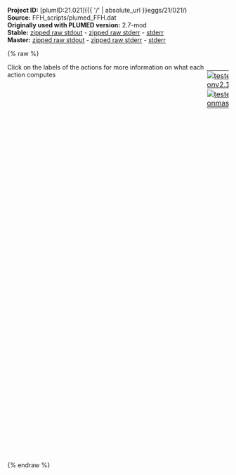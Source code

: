 **Project ID:** [plumID:21.021]({{ '/' | absolute_url }}eggs/21/021/)  
**Source:** FFH_scripts/plumed_FFH.dat  
**Originally used with PLUMED version:** 2.7-mod  
**Stable:** [zipped raw stdout](plumed_FFH.dat.plumed.stdout.txt.zip) - [zipped raw stderr](plumed_FFH.dat.plumed.stderr.txt.zip) - [stderr](plumed_FFH.dat.plumed.stderr)  
**Master:** [zipped raw stdout](plumed_FFH.dat.plumed_master.stdout.txt.zip) - [zipped raw stderr](plumed_FFH.dat.plumed_master.stderr.txt.zip) - [stderr](plumed_FFH.dat.plumed_master.stderr)  

{% raw %}
<div style="width: 100%; float:left">
<div style="width: 90%; float:left" id="value_details_data/FFH_scripts/plumed_FFH.dat"> Click on the labels of the actions for more information on what each action computes </div>
<div style="width: 10%; float:left"><table><tr><td style="padding:1px"><a href="plumed_FFH.dat.plumed.stderr"><img src="https://img.shields.io/badge/v2.10-failed-red.svg" alt="tested onv2.10" /></a></td></tr><tr><td style="padding:1px"><a href="plumed_FFH.dat.plumed_master.stderr"><img src="https://img.shields.io/badge/master-failed-red.svg" alt="tested onmaster" /></a></td></tr></table></div></div>
<pre style="width=97%;">
<span class="plumedtooltip" style="color:green">UNITS<span class="right">This command sets the internal units for the code. <a href="https://www.plumed.org/doc-master/user-doc/html/_u_n_i_t_s.html" style="color:green">More details</a><i></i></span></span> <span class="plumedtooltip">NATURAL<span class="right"> use natural units<i></i></span></span>
<span style="display:none;" id="data/FFH_scripts/plumed_FFH.dat">The UNITS action with label <b></b> calculates something</span><b name="data/FFH_scripts/plumed_FFH.datd1" onclick='showPath("data/FFH_scripts/plumed_FFH.dat","data/FFH_scripts/plumed_FFH.datd1","data/FFH_scripts/plumed_FFH.datd1","brown")'>d1</b>: <span class="plumedtooltip" style="color:green">DISTANCE<span class="right">Calculate the distance between a pair of atoms. <a href="https://www.plumed.org/doc-master/user-doc/html/_d_i_s_t_a_n_c_e.html" style="color:green">More details</a><i></i></span></span> <span class="plumedtooltip">ATOMS<span class="right">the pair of atom that we are calculating the distance between<i></i></span></span>=1,2 <span class="plumedtooltip">COMPONENTS<span class="right"> calculate the x, y and z components of the distance separately and store them as label<i></i></span></span>
<span style="display:none;" id="data/FFH_scripts/plumed_FFH.datd1">The DISTANCE action with label <b>d1</b> calculates the following quantities:<table  align="center" frame="void" width="95%" cellpadding="5%"><tr><td width="5%"><b> Quantity </b>  </td><td><b> Description </b> </td></tr><tr><td width="5%">d1.x</td><td>the x-component of the vector connecting the two atoms</td></tr><tr><td width="5%">d1.y</td><td>the y-component of the vector connecting the two atoms</td></tr><tr><td width="5%">d1.z</td><td>the z-component of the vector connecting the two atoms</td></tr><tr><td width="5%">d1.value</td><td>the DISTANCE between this pair of atoms</td></tr></table></span><b name="data/FFH_scripts/plumed_FFH.datd2" onclick='showPath("data/FFH_scripts/plumed_FFH.dat","data/FFH_scripts/plumed_FFH.datd2","data/FFH_scripts/plumed_FFH.datd2","brown")'>d2</b>: <span class="plumedtooltip" style="color:green">DISTANCE<span class="right">Calculate the distance between a pair of atoms. <a href="https://www.plumed.org/doc-master/user-doc/html/_d_i_s_t_a_n_c_e.html" style="color:green">More details</a><i></i></span></span> <span class="plumedtooltip">ATOMS<span class="right">the pair of atom that we are calculating the distance between<i></i></span></span>=1,3 <span class="plumedtooltip">COMPONENTS<span class="right"> calculate the x, y and z components of the distance separately and store them as label<i></i></span></span>
<br/><span style="display:none;" id="data/FFH_scripts/plumed_FFH.datd2">The DISTANCE action with label <b>d2</b> calculates the following quantities:<table  align="center" frame="void" width="95%" cellpadding="5%"><tr><td width="5%"><b> Quantity </b>  </td><td><b> Description </b> </td></tr><tr><td width="5%">d2.x</td><td>the x-component of the vector connecting the two atoms</td></tr><tr><td width="5%">d2.y</td><td>the y-component of the vector connecting the two atoms</td></tr><tr><td width="5%">d2.z</td><td>the z-component of the vector connecting the two atoms</td></tr><tr><td width="5%">d2.value</td><td>the DISTANCE between this pair of atoms</td></tr></table></span><b name="data/FFH_scripts/plumed_FFH.datff" onclick='showPath("data/FFH_scripts/plumed_FFH.dat","data/FFH_scripts/plumed_FFH.datff","data/FFH_scripts/plumed_FFH.datff","brown")'>ff</b>: <span class="plumedtooltip" style="color:green">MATHEVAL<span class="right">An alias to the CUSTOM function that can also be used to calaculate combinations of variables using a custom expression. <a href="https://www.plumed.org/doc-master/user-doc/html/_m_a_t_h_e_v_a_l.html" style="color:green">More details</a><i></i></span></span> <span class="plumedtooltip">ARG<span class="right">the values input to this function<i></i></span></span>=<b name="data/FFH_scripts/plumed_FFH.datd1">d1.x</b>,<b name="data/FFH_scripts/plumed_FFH.datd1">d1.y</b>,<b name="data/FFH_scripts/plumed_FFH.datd1">d1.z</b>,<b name="data/FFH_scripts/plumed_FFH.datd2">d2.x</b>,<b name="data/FFH_scripts/plumed_FFH.datd2">d2.y</b>,<b name="data/FFH_scripts/plumed_FFH.datd2">d2.z</b> <span class="plumedtooltip">VAR<span class="right">the names to give each of the arguments in the function<i></i></span></span>=x0,x1,x2,x3,x4,x5 <span class="plumedtooltip">PERIODIC<span class="right">if the output of your function is periodic then you should specify the periodicity of the function<i></i></span></span>=NO <span class="plumedtooltip">FUNC<span class="right">the function you wish to evaluate<i></i></span></span>=10.0*exp(-4.0*(x0-1.0)^2-4.0*(x1-1.0)^2-4.0*(x2-1.0)^2-4.0*(x3-1.0)^2-4.0*(x4-1.0)^2-4.0*(x5-1.0)^2)+10.0*exp(-4.0*(x0-1.0)^2-4.0*(x1-1.0)^2-4.0*(x2-1.0)^2-4.0*(x3-1.0)^2-4.0*(x4-1.0)^2-4.0*(x5+1.0)^2)+10.0*exp(-4.0*(x0-1.0)^2-4.0*(x1-1.0)^2-4.0*(x2-1.0)^2-4.0*(x3-1.0)^2-4.0*(x4+1.0)^2-4.0*(x5-1.0)^2)+10.0*exp(-4.0*(x0-1.0)^2-4.0*(x1-1.0)^2-4.0*(x2-1.0)^2-4.0*(x3+1.0)^2-4.0*(x4-1.0)^2-4.0*(x5+1.0)^2)+10.0*exp(-4.0*(x0-1.0)^2-4.0*(x1-1.0)^2-4.0*(x2+1.0)^2-4.0*(x3-1.0)^2-4.0*(x4+1.0)^2-4.0*(x5-1.0)^2)+10.0*exp(-4.0*(x0-1.0)^2-4.0*(x1+1.0)^2-4.0*(x2-1.0)^2-4.0*(x3+1.0)^2-4.0*(x4-1.0)^2-4.0*(x5+1.0)^2)+10.0*exp(-4.0*(x0+1.0)^2-4.0*(x1-1.0)^2-4.0*(x2+1.0)^2-4.0*(x3-1.0)^2-4.0*(x4+1.0)^2-4.0*(x5-1.0)^2)+10.0/(1.0/(25.0*(x0+1)^2+25.0*(x1-1)^2+25.0*(x2+1)^2+25.0*(x3-1)^2+25.0*(x4+1)^2+25.0*(x5-1)^2+1)+1.0/(25.0*(x0-1)^2+25.0*(x1+1)^2+25.0*(x2-1)^2+25.0*(x3+1)^2+25.0*(x4-1)^2+25.0*(x5+1)^2+1)+1.0/(25.0*(x0-1)^2+25.0*(x1-1)^2+25.0*(x2+1)^2+25.0*(x3-1)^2+25.0*(x4+1)^2+25.0*(x5-1)^2+1)+1.0/(25.0*(x0-1)^2+25.0*(x1-1)^2+25.0*(x2-1)^2+25.0*(x3+1)^2+25.0*(x4-1)^2+25.0*(x5+1)^2+1)+1.0/(25.0*(x0-1)^2+25.0*(x1-1)^2+25.0*(x2-1)^2+25.0*(x3-1)^2+25.0*(x4+1)^2+25.0*(x5-1)^2+1)+1.0/(25.0*(x0-1)^2+25.0*(x1-1)^2+25.0*(x2-1)^2+25.0*(x3-1)^2+25.0*(x4-1)^2+25.0*(x5+1)^2+1)+1.0/(25.0*(x0-1)^2+25.0*(x1-1)^2+25.0*(x2-1)^2+25.0*(x3-1)^2+25.0*(x4-1)^2+25.0*(x5-1)^2+1)+1.0/(16.0*(-0.559016994374948*x0+0.25*x1-0.25*x2+0.25*x3+x4+0.25*x5+0.559016994374948)^2.0+16.0*(-0.559016994374948*x0+0.25*x1+x2+0.25*x3-0.25*x4+0.25*x5+0.559016994374948)^2.0+16.0*(0.559016994374948*x0-0.25*x1+0.25*x2-0.25*x3+0.25*x4+x5-0.559016994374948)^2.0+16.0*(0.559016994374948*x0-0.25*x1+0.25*x2+x3+0.25*x4-0.25*x5-0.559016994374948)^2.0+16.0*(0.559016994374948*x0+x1+0.25*x2-0.25*x3+0.25*x4-0.25*x5-0.559016994374948)^2.0+1.0)+1.0/(12.9006803429558*(-0.568313630059616*x0-0.392078407514904*x1+0.392078407514904*x2-0.392078407514904*x3+0.392078407514904*x4+x5)^2.0+12.9006803429558*(-0.568313630059616*x0-0.392078407514904*x1+0.392078407514904*x2+x3+0.392078407514904*x4-0.392078407514904*x5)^2.0+12.9006803429558*(-0.568313630059616*x0+x1+0.392078407514904*x2-0.392078407514904*x3+0.392078407514904*x4-0.392078407514904*x5)^2.0+12.9006803429558*(0.568313630059616*x0+0.392078407514904*x1-0.392078407514904*x2+0.392078407514904*x3+x4+0.392078407514904*x5)^2.0+12.9006803429558*(0.568313630059616*x0+0.392078407514904*x1+x2+0.392078407514904*x3-0.392078407514904*x4+0.392078407514904*x5)^2.0+1.0)+1.0/(25.0*(x1-1)^2.0+14.0625*(-0.666666666666667*x0+0.333333333333333*x2-0.333333333333333*x3+0.333333333333333*x4+x5+0.666666666666667)^2.0+14.0625*(-0.666666666666667*x0+0.333333333333333*x2+x3+0.333333333333333*x4-0.333333333333333*x5+0.666666666666667)^2.0+14.0625*(0.666666666666667*x0-0.333333333333333*x2+0.333333333333333*x3+x4+0.333333333333333*x5-0.666666666666667)^2.0+14.0625*(0.666666666666667*x0+x2+0.333333333333333*x3-0.333333333333333*x4+0.333333333333333*x5-0.666666666666667)^2.0+1.0)+1.0/(25.0*(x1-1)^2.0+25.0*(x3-1)^2.0+25.0*(x5-1)^2.0+15.5502116982037*(0.732050807568877*x0-x2+0.267949192431122*x4)^2.0+15.5502116982037*(0.732050807568877*x0+0.267949192431122*x2-x4)^2.0+1.0)+1.0/(25.0*(x1-1)^2.0+25.0*(x2-1)^2.0+11.1111111111111*(-0.866025403784439*x0+0.5*x3+x4+0.5*x5+0.866025403784439)^2.0+11.1111111111111*(0.866025403784439*x0-0.5*x3+0.5*x4+x5-0.866025403784439)^2.0+11.1111111111111*(0.866025403784439*x0+x3+0.5*x4-0.5*x5-0.866025403784439)^2.0+1.0)+1.0/(25.0*(x1-1)^2.0+25.0*(x2-1)^2.0+25.0*(x3-1)^2.0+12.5*(-x0+0.707106781186548*x4+0.707106781186547*x5+1)^2.0+12.5*(x0+0.707106781186547*x4+0.707106781186548*x5-1)^2.0+1.0)+1.0/(25.0*(x0-1)^2.0+25.0*(x1-1)^2.0+25.0*(x2-1)^2.0+25.0*(x3-1)^2.0+25.0*(x4-1)^2.0+1))
<span style="display:none;" id="data/FFH_scripts/plumed_FFH.datff">The MATHEVAL action with label <b>ff</b> calculates the following quantities:<table  align="center" frame="void" width="95%" cellpadding="5%"><tr><td width="5%"><b> Quantity </b>  </td><td><b> Description </b> </td></tr><tr><td width="5%">ff.value</td><td>an arbitrary function</td></tr></table></span><b name="data/FFH_scripts/plumed_FFH.datbb" onclick='showPath("data/FFH_scripts/plumed_FFH.dat","data/FFH_scripts/plumed_FFH.datbb","data/FFH_scripts/plumed_FFH.datbb","brown")'>bb</b>: <span class="plumedtooltip" style="color:green">BIASVALUE<span class="right">Takes the value of one variable and use it as a bias <a href="https://www.plumed.org/doc-master/user-doc/html/_b_i_a_s_v_a_l_u_e.html" style="color:green">More details</a><i></i></span></span> <span class="plumedtooltip">ARG<span class="right">the labels of the scalar/vector arguments whose values will be used as a bias on the system<i></i></span></span>=<b name="data/FFH_scripts/plumed_FFH.datff">ff</b>

<span style="display:none;" id="data/FFH_scripts/plumed_FFH.datbb">The BIASVALUE action with label <b>bb</b> calculates the following quantities:<table  align="center" frame="void" width="95%" cellpadding="5%"><tr><td width="5%"><b> Quantity </b>  </td><td><b> Description </b> </td></tr><tr><td width="5%">bb.bias</td><td>the instantaneous value of the bias potential</td></tr><tr><td width="5%">bb._bias</td><td>one or multiple instances of this quantity can be referenced elsewhere in the input file</td></tr></table></span><b name="data/FFH_scripts/plumed_FFH.datatlas" onclick='showPath("data/FFH_scripts/plumed_FFH.dat","data/FFH_scripts/plumed_FFH.datatlas","data/FFH_scripts/plumed_FFH.datatlas","brown")'>atlas</b>: <span class="plumedtooltip" style="color:green">ATLAS<span class="right">This action is not part of PLUMED and was included by using a LOAD command <a href="https://www.plumed.org/doc-master/user-doc/html/_l_o_a_d.html" style="color:green">More details</a><i></i></span></span> ...
 ARG=<b name="data/FFH_scripts/plumed_FFH.datd1">d1.x</b>,<b name="data/FFH_scripts/plumed_FFH.datd1">d1.y</b>,<b name="data/FFH_scripts/plumed_FFH.datd1">d1.z</b>,<b name="data/FFH_scripts/plumed_FFH.datd2">d2.x</b>,<b name="data/FFH_scripts/plumed_FFH.datd2">d2.y</b>,<b name="data/FFH_scripts/plumed_FFH.datd2">d2.z</b> REFERENCE=cluster.dat PACE=500 
SIGMA=0.2   BIASFACTOR=10 HEIGHT=2.0 
 GRID_MAX=5.0 GRID_BIN=500 TEMP=1 TRUNCATE_GRIDS 
REGULARISE=1E-8 
ADAPTIVE_WALL=1.0 
STATIC_WALL=0.0 
... 
<br/><span class="plumedtooltip" style="color:green">PRINT<span class="right">Print quantities to a file. <a href="https://www.plumed.org/doc-master/user-doc/html/_p_r_i_n_t.html" style="color:green">More details</a><i></i></span></span> <span class="plumedtooltip">ARG<span class="right">the labels of the values that you would like to print to the file<i></i></span></span>=atlas,atlas_wtfact <span class="plumedtooltip">FILE<span class="right">the name of the file on which to output these quantities<i></i></span></span>=atlas.global_bias <span class="plumedtooltip">STRIDE<span class="right"> the frequency with which the quantities of interest should be output<i></i></span></span>=500 
<span class="plumedtooltip" style="color:green">PRINT<span class="right">Print quantities to a file. <a href="https://www.plumed.org/doc-master/user-doc/html/_p_r_i_n_t.html" style="color:green">More details</a><i></i></span></span> <span class="plumedtooltip">ARG<span class="right">the labels of the values that you would like to print to the file<i></i></span></span>=atlas_adaptive_wall <span class="plumedtooltip">FILE<span class="right">the name of the file on which to output these quantities<i></i></span></span>=atlas.wall <span class="plumedtooltip">STRIDE<span class="right"> the frequency with which the quantities of interest should be output<i></i></span></span>=500 
<span class="plumedtooltip" style="color:green">PRINT<span class="right">Print quantities to a file. <a href="https://www.plumed.org/doc-master/user-doc/html/_p_r_i_n_t.html" style="color:green">More details</a><i></i></span></span> <span class="plumedtooltip">ARG<span class="right">the labels of the values that you would like to print to the file<i></i></span></span>=<b name="data/FFH_scripts/plumed_FFH.datd1">d1.x</b>,<b name="data/FFH_scripts/plumed_FFH.datd1">d1.y</b>,<b name="data/FFH_scripts/plumed_FFH.datd1">d1.z</b>,<b name="data/FFH_scripts/plumed_FFH.datd2">d2.x</b>,<b name="data/FFH_scripts/plumed_FFH.datd2">d2.y</b>,<b name="data/FFH_scripts/plumed_FFH.datd2">d2.z</b> <span class="plumedtooltip">FILE<span class="right">the name of the file on which to output these quantities<i></i></span></span>=colvar <span class="plumedtooltip">STRIDE<span class="right"> the frequency with which the quantities of interest should be output<i></i></span></span>=500
</pre>
{% endraw %}

